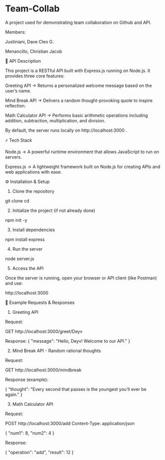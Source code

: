 # Team-Collab
A project used for demonstrating team collaboration on Github and API.



Members:

Justiniani, Dave Cleo G.

Menancillo, Christian Jacob



📌 API Description


This project is a RESTful API built with Express.js running on Node.js. It provides three core features:

Greeting API → Returns a personalized welcome message based on the user’s name.

Mind Break API → Delivers a random thought-provoking quote to inspire reflection.

Math Calculator API → Performs basic arithmetic operations including addition, subtraction, multiplication, and division.

By default, the server runs locally on http://localhost:3000
.



⚡ Tech Stack


Node.js → A powerful runtime environment that allows JavaScript to run on servers.

Express.js → A lightweight framework built on Node.js for creating APIs and web applications with ease.


⚙️ Installation & Setup

1. Clone the repository
   
git clone <your-repo-url> cd <your-project-folder>

2. Initialize the project (if not already done)

npm init -y

3. Install dependencies
   
npm install express

4. Run the server

node server.js

5. Access the API

Once the server is running, open your browser or API client (like Postman) and use:

http://localhost:3000


📌 Example Requests & Responses
1. Greeting API

Request:

GET http://localhost:3000/greet/Deyv


Response:
{
  "message": "Hello, Deyv! Welcome to our API."
}


2. Mind Break API - Random rational thoughts

Request:

GET http://localhost:3000/mindbreak


Response (example):

{
  "thought": "Every second that passes is the youngest you’ll ever be again."
}

3. Math Calculator API

Request:

POST http://localhost:3000/add
Content-Type: application/json

{
  "num1": 8,
  "num2": 4
}


Response:

{
  "operation": "add",
  "result": 12
}
